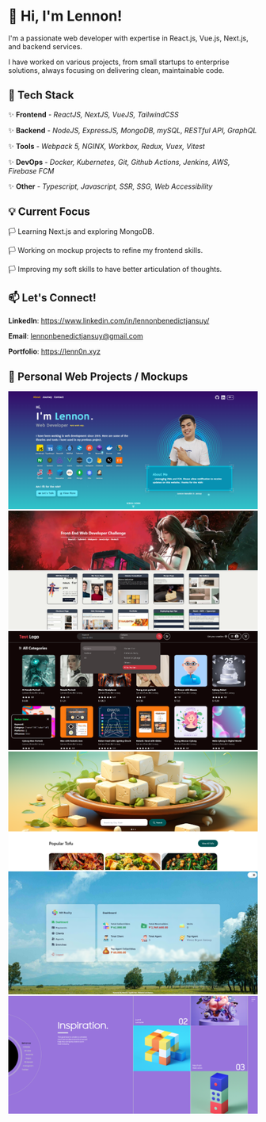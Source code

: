 # 👋 Hi, I'm Lennon!
I'm a passionate web developer with expertise in React.js, Vue.js, Next.js, and backend services. 

I have worked on various projects, from small startups to enterprise solutions, always focusing on delivering clean, maintainable code.

## 🚀 Tech Stack
✨ **Frontend** - *ReactJS, NextJS, VueJS, TailwindCSS*

✨ **Backend** - *NodeJS, ExpressJS, MongoDB, mySQL, RESTful API, GraphQL*

✨ **Tools** - *Webpack 5, NGINX, Workbox, Redux, Vuex, Vitest*

✨ **DevOps** - *Docker, Kubernetes, Git, Github Actions, Jenkins, AWS, Firebase FCM*

✨ **Other** - *Typescript, Javascript, SSR, SSG, Web Accessibility*

## 💡 Current Focus
🏳️ Learning Next.js and exploring MongoDB.

🏳️ Working on mockup projects to refine my frontend skills.

🏳️ Improving my soft skills to have better articulation of thoughts.

## 📫 Let's Connect!
**LinkedIn**: https://www.linkedin.com/in/lennonbenedictjansuy/

**Email**: lennonbenedictjansuy@gmail.com

**Portfolio**: https://lenn0n.xyz

## 🌟 Personal Web Projects / Mockups
![Preview](https://github.com/lenn0n/lenn0n/blob/main/Screenshot%202024-09-30%20040655.png?raw=true)
![Preview](https://github.com/lenn0n/lenn0n/blob/main/Screenshot%202024-09-30%20040626.png?raw=true)
![Preview](https://github.com/lenn0n/lenn0n/blob/main/Screenshot%202024-09-30%200406022.png?raw=true)
![Preview](https://github.com/lenn0n/lenn0n/blob/main/Screenshot%202024-09-30%20040845.png?raw=true)
![Preview](https://raw.githubusercontent.com/lenn0n/nr-admin-app/master/public/light.png)
![Preview](https://github.com/lenn0n/lenn0n/blob/main/Screenshot%202024-10-01%20015740.png?raw=true)
